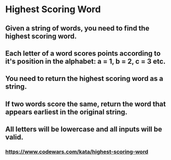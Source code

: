# Highest Scoring Word

## Given a string of words, you need to find the highest scoring word.

## Each letter of a word scores points according to it's position in the alphabet: a = 1, b = 2, c = 3 etc.

## You need to return the highest scoring word as a string.

## If two words score the same, return the word that appears earliest in the original string.

## All letters will be lowercase and all inputs will be valid.

### https://www.codewars.com/kata/highest-scoring-word